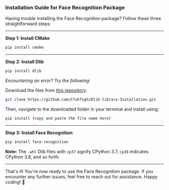 ### Installation Guide for Face Recognition Package

Having trouble installing the Face Recognition package? Follow these three straightforward steps:

---

**Step 1: Install CMake**

```bash
pip install cmake
```

---

**Step 2: Install Dlib**

```bash
pip install dlib
```

*Encountering an error? Try the following:*

Download the files from [this repository](https://github.com/Cfuhfsgh/Dlib-library-Installation.git):

```bash
git clone https://github.com/Cfuhfsgh/Dlib-library-Installation.git
```

Then, navigate to the downloaded folder in your terminal and install using:

```bash
pip install (copy and paste the file name here)
```

---

**Step 3: Install Face Recognition**

```bash
pip install face-recognition
```

**Note:** The `.whl` Dlib files with `cp37` signify CPython 3.7, `cp38` indicates CPython 3.8, and so forth.

---

That's it! You're now ready to use the Face Recognition package. If you encounter any further issues, feel free to reach out for assistance. Happy coding! 🚀
